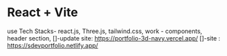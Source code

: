 # React + Vite

use Tech Stacks- react.js, Three.js, tailwind.css, 
work - components, header section, 
[]-update site: https://portfolio-3d-navy.vercel.app/
[]-site : https://sdevportfolio.netlify.app/
